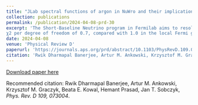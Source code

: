 ```yaml
---
title: "JLab spectral functions of argon in NuWro and their implications for MicroBooNE"
collection: publications
permalink: /publication/2024-04-08-prd-30
excerpt: 'The Short-Baseline Neutrino program in Fermilab aims to resolve the nature of the low-energy excess events observed in LSND and MiniBooNE, and analyze with unprecedented precision neutrino interactions with argon. These studies require a reliable estimate of neutrino cross sections, in particular for charged current quasielastic scattering (CCQE). Here, we report updates of the nuwro Monte Carlo generator that, most notably, bring the state-of-the-art spectral functions to model the ground state properties of the argon nucleus, and improve the accuracy of the cross sections at low energies by accounting for the effects of the nuclear Coulomb potential. We discuss these developments in the context of electron and neutrino interactions, by comparing updated nuwro predictions to experimental data from Jefferson Laboratory Hall A and MicroBooNE. The MicroBooNE CCQE-dominated data are described with the 
χ2 per degree of freedom of 0.7, compared with 1.0 in the local Fermi gas model. The largest improvement is observed for the angular distributions of the produced protons, where the χ2 reduces nearly by half. Being obtained using the axial form factor parametrization from MINERvA, our results indicate a consistency between the CCQE measurements in MINERvA and MicroBooNE.'
date: 2024-04-08
venue: 'Physical Review D'
paperurl: 'https://journals.aps.org/prd/abstract/10.1103/PhysRevD.109.073004'
citation: 'Rwik Dharmapal Banerjee, Artur M. Ankowski, Krzysztof M. Graczyk, Beata E. Kowal, Hemant Prasad, Jan T. Sobczyk, Phys. Rev. D 109, 073004'
---
```


[Download paper here](https://journals.aps.org/prd/pdf/10.1103/PhysRevD.109.073004)

Recommended citation: Rwik Dharmapal Banerjee, Artur M. Ankowski, Krzysztof M. Graczyk, Beata E. Kowal, Hemant Prasad, Jan T. Sobczyk, <i>Phys. Rev. D 109, 073004</i>.

